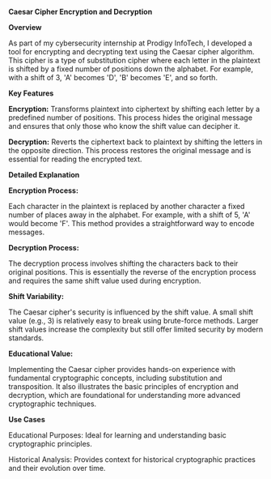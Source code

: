 **Caesar Cipher Encryption and Decryption**

**Overview**

As part of my cybersecurity internship at Prodigy InfoTech, I developed a tool for encrypting and decrypting text using the Caesar cipher algorithm. This cipher is a type of substitution cipher where each letter in the plaintext is shifted by a fixed number of positions down the alphabet. For example, with a shift of 3, 'A' becomes 'D', 'B' becomes 'E', and so forth.

**Key Features**

**Encryption:**  Transforms plaintext into ciphertext by shifting each letter by a predefined number of positions. This process hides the original message and ensures that only those who know the shift value can decipher it.

**Decryption:** Reverts the ciphertext back to plaintext by shifting the letters in the opposite direction. This process restores the original message and is essential for reading the encrypted text.

**Detailed Explanation**

**Encryption Process:**

Each character in the plaintext is replaced by another character a fixed number of places away in the alphabet. For example, with a shift of 5, 'A' would become 'F'. This method provides a straightforward way to encode messages.

**Decryption Process:**

The decryption process involves shifting the characters back to their original positions. This is essentially the reverse of the encryption process and requires the same shift value used during encryption.

**Shift Variability:**

The Caesar cipher's security is influenced by the shift value. A small shift value (e.g., 3) is relatively easy to break using brute-force methods. Larger shift values increase the complexity but still offer limited security by modern standards.

**Educational Value:**

Implementing the Caesar cipher provides hands-on experience with fundamental cryptographic concepts, including substitution and transposition. It also illustrates the basic principles of encryption and decryption, which are foundational for understanding more advanced cryptographic techniques.

**Use Cases**

Educational Purposes: Ideal for learning and understanding basic cryptographic principles.

Historical Analysis: Provides context for historical cryptographic practices and their evolution over time.
